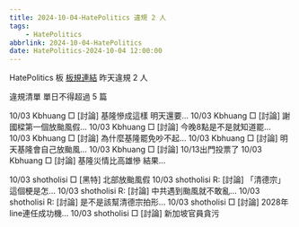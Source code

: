 ```yaml
---
title: 2024-10-04-HatePolitics 違規 2 人
tags:
    - HatePolitics
abbrlink: 2024-10-04-HatePolitics
date: HatePolitics-2024-10-04 12:00:00
---
```

HatePolitics 板 [板規連結](https://www.ptt.cc/bbs/HatePolitics/M.1617115262.A.D60.html)
昨天違規 2 人
<!-- more -->

違規清單
單日不得超過 5 篇

10/03 Kbhuang □ [討論] 基隆慘成這樣 明天還要…
10/03 Kbhuang □ [討論] 謝國樑第一個放颱風假…
10/03 Kbhuang □ [討論] 今晚8點是不是就知道罷…
10/03 Kbhuang □ [討論] 為什麼基隆罷免吵不起…
10/03 Kbhuang □ [討論] 明天基隆會自己放颱風…
10/03 Kbhuang □ [討論] 10/13出門投票了
10/03 Kbhuang □ [討論] 基隆災情比高雄慘 結果…

10/03 shotholisi □ [黑特] 北部放颱風假
10/03 shotholisi R: [討論] 「清德宗」這個梗是怎…
10/03 shotholisi R: [討論] 中共遇到颱風就不敢亂…
10/03 shotholisi R: [討論] 是不是該幫清德宗拍形…
10/03 shotholisi □ [討論] 2028年line連任成功機…
10/03 shotholisi □ [討論] 新加坡官員貪污